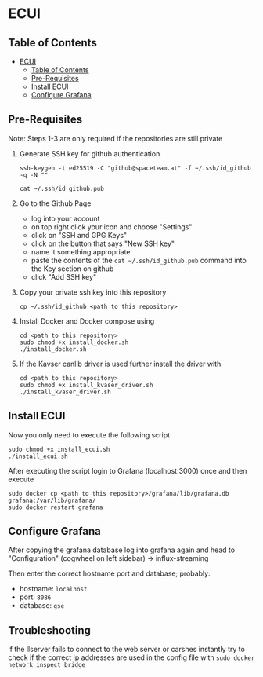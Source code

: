 # ECUI

## Table of Contents


- [ECUI](#ecui)
  - [Table of Contents](#table-of-contents)
  - [Pre-Requisites](#pre-requisites)
  - [Install ECUI](#install-ecui)
  - [Configure Grafana](#configure-grafana)


## Pre-Requisites

Note: Steps 1-3 are only required if the repositories are still private

1. Generate SSH key for github authentication
   
    ```
    ssh-keygen -t ed25519 -C "github@spaceteam.at" -f ~/.ssh/id_github -q -N ""

    cat ~/.ssh/id_github.pub
    ```

2. Go to the Github Page 
    - log into your account
    - on top right click your icon and choose "Settings"
    - click on "SSH and GPG Keys"
    - click on the button that says "New SSH key"
    - name it something appropriate
    - paste the contents of the `cat ~/.ssh/id_github.pub` command into the Key section on github
    - click "Add SSH key"

3. Copy your private ssh key into this repository

    ```
    cp ~/.ssh/id_github <path to this repository>
    ```

4. Install Docker and Docker compose using

    ```
    cd <path to this repository>
    sudo chmod +x install_docker.sh
    ./install_docker.sh
    ```

5. If the Kavser canlib driver is used further install the driver with
    
    ```
    cd <path to this repository>
    sudo chmod +x install_kvaser_driver.sh
    ./install_kvaser_driver.sh
    ```


## Install ECUI

Now you only need to execute the following script

```
sudo chmod +x install_ecui.sh
./install_ecui.sh
```

After executing the script login to Grafana (localhost:3000) once
and then execute
```
sudo docker cp <path to this repository>/grafana/lib/grafana.db grafana:/var/lib/grafana/
sudo docker restart grafana
```

## Configure Grafana

After copying the grafana database log into grafana again
and head to "Configuration" (cogwheel on left sidebar) -> influx-streaming

Then enter the correct hostname port and database; probably:
- hostname: `localhost`
- port: `8086`
- database: `gse`


## Troubleshooting

if the llserver fails to connect to the web server or carshes instantly try
to check if the correct ip addresses are used in the config file with
`sudo docker network inspect bridge`
